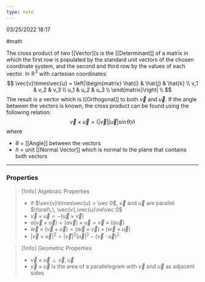 ```yaml
---
type: note
---
```

03/25/2022 18:17

  #math

The cross product of two [[Vector]]s is the [[Determinant]] of a matrix in which the first row is populated by the standard unit vectors of the chosen coordinate system, and the second and third row by the values of each vector. In $\mathbb R^3$ with cartesian coordinates:
$$
\vec{v}\times\vec{u} =
	\left|\begin{matrix}
	\hat{i} & \hat{j} & \hat{k} \\
	v_1 & v_2 & v_3 \\
	u_1 & u_2 & u_3 \\
	\end{matrix}\right| \\
$$
The result is a vector which is [[Orthogonal]] to both $\vec v$ and $\vec u$. If the angle between the vectors is known, the cross product can be found using the following relation:
$$
\vec{v}\times\vec{u}=(|\vec v||\vec u|\sin\theta)\hat n
$$
where
- $\theta$ = [[Angle]] between the vectors
- $\hat n$ = unit [[Normal Vector]] which is normal to the plane that contains both vectors

---

### Properties

>[!info] Algebraic Properties
> - if $\vec{v}\times\vec{u} = \vec 0$, $\vec v$ and $\vec u$ are parallel $\forall\,\, \vec{v},\vec{u}\ne\vec 0$
> - $\vec{v}\times\vec{u}=-(\vec{u}\times\vec{v})$
> - $a(\vec{v}\times\vec{u})=(a\vec{v})\times\vec{u}=\vec{v}\times(a\vec{u})$
> - $\vec{w}\times(\vec{v}+\vec{u})=(\vec{w}\times\vec{v})+(\vec{w}\times\vec{u})$
> - $|\vec{v}\times\vec{u}|^2=|\vec v|^2|\vec u|^2-(\vec{v}\cdot\vec{u})^2$

>[!info] Geometric Properties
> - $\vec{v}\times\vec{u}\perp\vec{v},\vec{u}$
> - $\vec{v}\times\vec{u}$ is the area of a parallelogram with $\vec v$ and $\vec u$ as adjacent sides
